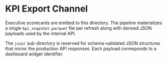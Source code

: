 # KPI Export Channel

Executive scorecards are emitted to this directory.  The pipeline materializes a
single `kpi_snapshot.parquet` file per refresh along with derived JSON payloads
used by the internal API.

The `json/` sub-directory is reserved for schema-validated JSON structures that
mirror the production API responses.  Each payload corresponds to a dashboard
widget identifier.
